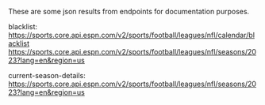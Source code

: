 These are some json results from endpoints for documentation purposes.

blacklist: https://sports.core.api.espn.com/v2/sports/football/leagues/nfl/calendar/blacklist
https://sports.core.api.espn.com/v2/sports/football/leagues/nfl/seasons/2023?lang=en&region=us

current-season-details: https://sports.core.api.espn.com/v2/sports/football/leagues/nfl/seasons/2023?lang=en&region=us
